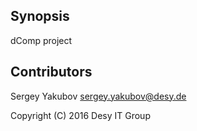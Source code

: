 ## Synopsis

dComp project

## Contributors

Sergey Yakubov <sergey.yakubov@desy.de>

Copyright (C) 2016 Desy IT Group                                       
